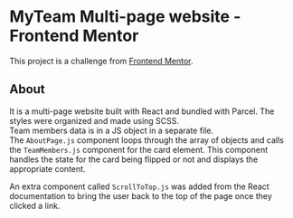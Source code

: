 # MyTeam Multi-page website - Frontend Mentor

This project is a challenge from [Frontend Mentor](https://www.frontendmentor.io/).

## About 

It is a multi-page website built with React and bundled with Parcel.
The styles were organized and made using SCSS.<br>
Team members data is in a JS object in a separate file. <br>
The `AboutPage.js` component loops through the array of objects and calls the `TeamMembers.js` component for the card element.
This component handles the state for the card being flipped or not and displays the appropriate content. <br>

An extra component called `ScrollToTop.js` was added from the React documentation to bring the user back to the top of the page once they clicked a link.
 
